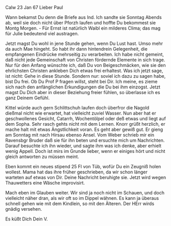  Calw 23 Jan 67
Lieber Paul

Wann bekamst Du denn die Briefe aus Ind. Ich sandte sie Sonntag Abends ab, weil sie doch nicht über Pforzh laufen und hoffte Du bekommest sie Montg Morgen. - Für Ernst ist natürlich Waibl ein milderes Clima; das mag für Julie bedeutend viel austragen.

Jetzt magst Du wohl in jene Stunde gehen, wenn Du Lust hast. Umso mehr da auch Mae hingeht. So habt ihr dann hintendrein Gelegenheit, die empfangenen Eindrücke mehrseitig zu verarbeiten. Ich habe nicht gemeint, daß nicht jede Gemeinschaft von Christen fördernde Elemente in sich trage. Nur für den Anfang wünschte ich, daß Du von Beigeschmäcken, wie sie den ehrlichsten Christen ankleben Dich etwas frei erhaltest. Was ich jetzt sage, ist nicht: Gehe in diese Stunde. Sondern nur: soviel ich dazu zu sagen habe, bist Du frei. Ob Du Prof P fragen willst, steht bei Dir. Ich meine, es zieme sich nach den anfänglichen Erkundigungen die Du bei ihm einzogst. Jetzt magst Du Dich aber in dieser Beziehung freier fühlen, so überlasse ich es ganz Deinem Gefühl.

Kittel würde auch gern Schlittschuh laufen doch überfror die Nagold dießmal nicht wie erwartet, hat vielleicht zuviel Wasser. Nun aber hat er geschwollenes Gesicht, Catarrh, Wochentölpel oder deß etwas und liegt auf dem Sopha. Sehr rasch gehts nicht mit dem Lernen. Knorr grüßt herzlich, er mache halt mit etwas Ängstlichkeit voran. Es geht aber gewiß gut. Er gieng am Sonntag mit nach Hirsau ebenso Ansel. Vom Weber schrieb mir ein Ravensbgr Bruder daß sie für ihn beten und ersuchte mich um Nachrichten. Darauf besuchte ich ihn wieder, und sagte ihm was ich denke, aber erhielt wenig Appell. Doch ist mirs im Grunde lieber, wenn er einiges hört und nicht gleich antworten zu müssen meint.

Eben kommt ein neues stipend 25 Fl von Tüb, wofür Du ein Zeugniß holen wollest. Mama hat das ihre früher geschrieben, da wir schon länger warteten auf etwas von Dir. Deine Nachricht beruhigte sie. Jetzt wird wegen Thauwetters eine Wäsche improvisirt.

Mach eben im Glauben weiter. Wir sind ja noch nicht im Schauen, und doch vielleicht näher dran, als wir oft so im Dippel wähnen. Es kann ja überaus schnell gehen wie mit dem Kindlein, so mit den Älteren. Der HErr wirds gnädig versehen.

 Es küßt Dich Dein V.
